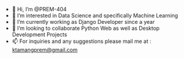 - 👋 Hi, I’m @PREM-404
- 👀 I’m interested in Data Science and specifically Machine Learning
- 🌱 I’m currently working as Django Developer since a year  
- 💞️ I’m looking to collaborate Python Web as well as Desktop Development Projects
- 📫 For inquiries and any suggestions please mail me at : ktamangprem@gmail.com

<!---
PREM-404/PREM-404 is a ✨ special ✨ repository because its `README.md` (this file) appears on your GitHub profile.
You can click the Preview link to take a look at your changes.
--->
